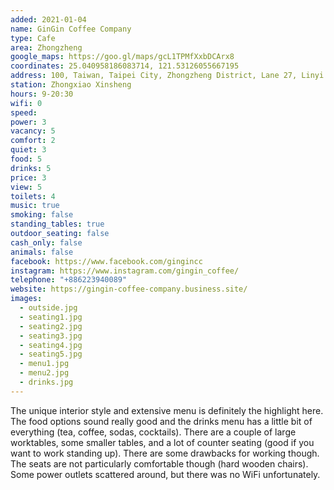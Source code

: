 ```yaml
---
added: 2021-01-04
name: GinGin Coffee Company
type: Cafe
area: Zhongzheng
google_maps: https://goo.gl/maps/gcL1TPMfXxbDCArx8
coordinates: 25.040958186083714, 121.53126055667195
address: 100, Taiwan, Taipei City, Zhongzheng District, Lane 27, Linyi Street, 9號1樓
station: Zhongxiao Xinsheng
hours: 9-20:30
wifi: 0
speed: 
power: 3
vacancy: 5 
comfort: 2
quiet: 3
food: 5
drinks: 5
price: 3
view: 5
toilets: 4
music: true
smoking: false
standing_tables: true
outdoor_seating: false
cash_only: false
animals: false
facebook: https://www.facebook.com/gingincc
instagram: https://www.instagram.com/gingin_coffee/
telephone: "+886223940089"
website: https://gingin-coffee-company.business.site/
images:
  - outside.jpg
  - seating1.jpg
  - seating2.jpg
  - seating3.jpg
  - seating4.jpg
  - seating5.jpg
  - menu1.jpg
  - menu2.jpg
  - drinks.jpg
---
```


The unique interior style and extensive menu is definitely the highlight here. The food options sound really good and the drinks menu has a little bit of everything (tea, coffee, sodas, cocktails). There are a couple of large worktables, some smaller tables, and a lot of counter seating (good if you want to work standing up). There are some drawbacks for working though. The seats are not particularly comfortable though (hard wooden chairs). Some power outlets scattered around, but there was no WiFi unfortunately.
